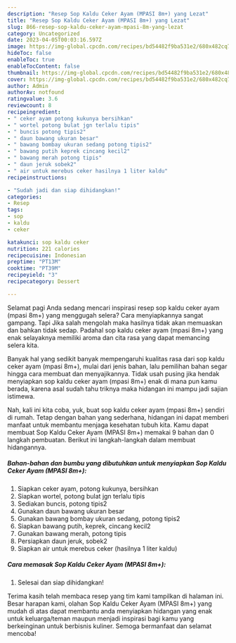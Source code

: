```yaml
---
description: "Resep Sop Kaldu Ceker Ayam (MPASI 8m+) yang Lezat"
title: "Resep Sop Kaldu Ceker Ayam (MPASI 8m+) yang Lezat"
slug: 866-resep-sop-kaldu-ceker-ayam-mpasi-8m-yang-lezat
category: Uncategorized
date: 2023-04-05T00:03:16.597Z
image: https://img-global.cpcdn.com/recipes/bd54482f9ba531e2/680x482cq70/sop-kaldu-ceker-ayam-mpasi-8m-foto-resep-utama.jpg
hideToc: false
enableToc: true
enableTocContent: false
thumbnail: https://img-global.cpcdn.com/recipes/bd54482f9ba531e2/680x482cq70/sop-kaldu-ceker-ayam-mpasi-8m-foto-resep-utama.jpg
cover: https://img-global.cpcdn.com/recipes/bd54482f9ba531e2/680x482cq70/sop-kaldu-ceker-ayam-mpasi-8m-foto-resep-utama.jpg
author: Admin
authorAv: notfound
ratingvalue: 3.6
reviewcount: 8
recipeingredient:
- " ceker ayam potong kukunya bersihkan"
- " wortel potong bulat jgn terlalu tipis"
- " buncis potong tipis2"
- " daun bawang ukuran besar"
- " bawang bombay ukuran sedang potong tipis2"
- " bawang putih keprek cincang kecil2"
- " bawang merah potong tipis"
- " daun jeruk sobek2"
- " air untuk merebus ceker hasilnya 1 liter kaldu"
recipeinstructions:

- "Sudah jadi dan siap dihidangkan!"
categories:
- Resep
tags:
- sop
- kaldu
- ceker

katakunci: sop kaldu ceker 
nutrition: 221 calories
recipecuisine: Indonesian
preptime: "PT13M"
cooktime: "PT39M"
recipeyield: "3"
recipecategory: Dessert

---
```



Selamat pagi Anda sedang mencari inspirasi resep sop kaldu ceker ayam (mpasi 8m+) yang menggugah selera? Cara menyiapkannya sangat gampang. Tapi Jika salah mengolah maka hasilnya tidak akan memuaskan dan bahkan tidak sedap. Padahal sop kaldu ceker ayam (mpasi 8m+) yang enak selayaknya memiliki aroma dan cita rasa yang dapat memancing selera kita.




Banyak hal yang sedikit banyak mempengaruhi kualitas rasa dari sop kaldu ceker ayam (mpasi 8m+), mulai dari jenis bahan, lalu pemilihan bahan segar hingga cara membuat dan menyajikannya. Tidak usah pusing jika hendak menyiapkan sop kaldu ceker ayam (mpasi 8m+) enak di mana pun kamu berada, karena asal sudah tahu triknya maka hidangan ini mampu jadi sajian istimewa.


Nah, kali ini kita coba, yuk, buat sop kaldu ceker ayam (mpasi 8m+) sendiri di rumah. Tetap dengan bahan yang sederhana, hidangan ini dapat memberi manfaat untuk membantu menjaga kesehatan tubuh kita. Kamu dapat membuat Sop Kaldu Ceker Ayam (MPASI 8m+) memakai 9 bahan dan 0 langkah pembuatan. Berikut ini langkah-langkah dalam membuat hidangannya.

<!--inarticleads1-->

##### Bahan-bahan dan bumbu yang dibutuhkan untuk menyiapkan Sop Kaldu Ceker Ayam (MPASI 8m+):

1. Siapkan  ceker ayam, potong kukunya, bersihkan
1. Siapkan  wortel, potong bulat jgn terlalu tipis
1. Sediakan  buncis, potong tipis2
1. Gunakan  daun bawang ukuran besar
1. Gunakan  bawang bombay ukuran sedang, potong tipis2
1. Siapkan  bawang putih, keprek, cincang kecil2
1. Gunakan  bawang merah, potong tipis
1. Persiapkan  daun jeruk, sobek2
1. Siapkan  air untuk merebus ceker (hasilnya 1 liter kaldu)




<!--inarticleads2-->

##### Cara memasak Sop Kaldu Ceker Ayam (MPASI 8m+):


1. Selesai dan siap dihidangkan!



Terima kasih telah membaca resep yang tim kami tampilkan di halaman ini. Besar harapan kami, olahan Sop Kaldu Ceker Ayam (MPASI 8m+) yang mudah di atas dapat membantu anda menyiapkan hidangan yang enak untuk keluarga/teman maupun menjadi inspirasi bagi kamu yang berkeinginan untuk berbisnis kuliner. Semoga bermanfaat dan selamat mencoba!
